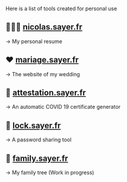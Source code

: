 Here is a list of tools created for personal use

## 👨🏼‍💻 [nicolas.sayer.fr](https://nicolas.sayer.fr/)
→ My personal resume


## ♥️ [mariage.sayer.fr](https://mariage.sayer.fr/)
→ The website of my wedding

## 🦠 [attestation.sayer.fr](https://attestation.sayer.fr/)
→ An automatic COVID 19 certificate generator

## 🔑 [lock.sayer.fr](https://lock.sayer.fr/)
→ A password sharing tool

## 🌳 [family.sayer.fr](https://mariage.sayer.fr/)
→ My family tree (Work in progress)
